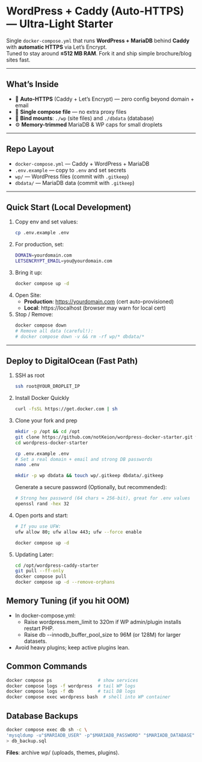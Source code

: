 # WordPress + Caddy (Auto-HTTPS) — Ultra-Light Starter

Single `docker-compose.yml` that runs **WordPress + MariaDB** behind **Caddy** with **automatic HTTPS** via Let’s Encrypt.  
Tuned to stay around **≤512 MB RAM**. Fork it and ship simple brochure/blog sites fast.

---

## What’s Inside

- 🔐 **Auto-HTTPS** (Caddy + Let’s Encrypt) — zero config beyond domain + email
- 🐳 **Single compose file** — no extra proxy files
- 💾 **Bind mounts**: `./wp` (site files) and `./dbdata` (database)
- ⚙️ **Memory-trimmed** MariaDB & WP caps for small droplets

---

## Repo Layout

- `docker-compose.yml` — Caddy + WordPress + MariaDB
- `.env.example` — copy to `.env` and set secrets
- `wp/` — WordPress files (commit with `.gitkeep`)
- `dbdata/` — MariaDB data (commit with `.gitkeep`)

---

## Quick Start (Local Development)
1. Copy env and set values:
    ```bash
    cp .env.example .env
    ```
2. For production, set:
    ```bash
    DOMAIN=yourdomain.com
    LETSENCRYPT_EMAIL=you@yourdomain.com
    ```
3. Bring it up:
    ```bash
    docker compose up -d
    ```
4. Open Site:
	- **Production**: https://yourdomain.com (cert auto-provisioned)
	- **Local**: https://localhost (browser may warn for local cert)
5. Stop / Remove:
    ```bash
    docker compose down
    # Remove all data (careful!):
    # docker compose down -v && rm -rf wp/* dbdata/*
    ```
---

## Deploy to DigitalOcean (Fast Path)
1. SSH as root
    ```bash
    ssh root@YOUR_DROPLET_IP
    ```
2. Install Docker Quickly
    ```bash
    curl -fsSL https://get.docker.com | sh
    ```
3. Clone your fork and prep
    ```bash
    mkdir -p /opt && cd /opt
    git clone https://github.com/notKeion/wordpress-docker-starter.git wordpress-docker-starter
    cd wordpress-docker-starter

    cp .env.example .env
    # Set a real domain + email and strong DB passwords
    nano .env

    mkdir -p wp dbdata && touch wp/.gitkeep dbdata/.gitkeep
    ```
    Generate a secure password (Optionally, but recommended):
    ```bash
    # Strong hex password (64 chars ≈ 256-bit), great for .env values
    openssl rand -hex 32
    ```
4. Open ports and start:
    ```bash
    # If you use UFW:
    ufw allow 80; ufw allow 443; ufw --force enable

    docker compose up -d
    ```
5. Updating Later:
    ```bash
    cd /opt/wordpress-caddy-starter
    git pull --ff-only
    docker compose pull
    docker compose up -d --remove-orphans
    ```

## Memory Tuning (if you hit OOM)
- In docker-compose.yml:
    - Raise wordpress.mem_limit to 320m if WP admin/plugin installs restart PHP.
	- Raise db --innodb_buffer_pool_size to 96M (or 128M) for larger datasets.
- Avoid heavy plugins; keep active plugins lean.


## Common Commands
```bash
docker compose ps                 # show services
docker compose logs -f wordpress  # tail WP logs
docker compose logs -f db         # tail DB logs
docker compose exec wordpress bash  # shell into WP container
```

## Database Backups
```bash
docker compose exec db sh -c \
'mysqldump -u"$MARIADB_USER" -p"$MARIADB_PASSWORD" "$MARIADB_DATABASE"' \
> db_backup.sql
```
**Files**: archive wp/ (uploads, themes, plugins).

